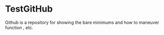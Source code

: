 # TestGitHub

Github is a repository for showing the bare minimums and how to maneuver function , etc.
